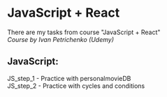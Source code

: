 # JavaScript + React
There are my tasks from course "JavaScript + React"<br>
*Course by Ivan Petrichenko (Udemy)*


## JavaScript:<br>
JS_step_1 - Practice with personalmovieDB<br>
JS_step_2 - Practice with cycles and conditions<br>
